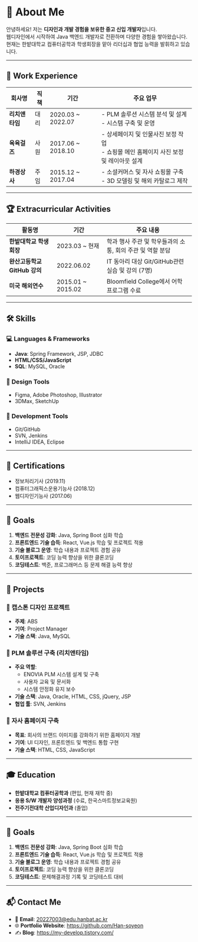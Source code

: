 # 🌟 **About Me**

안녕하세요! 저는 **디자인과 개발 경험을 보유한 중고 신입 개발자**입니다.  
웹디자인에서 시작하여 Java 백엔드 개발자로 전환하며 다양한 경험을 쌓아왔습니다.  
현재는 한밭대학교 컴퓨터공학과 학생회장을 맡아 리더십과 협업 능력을 발휘하고 있습니다.

---

## 🏢 **Work Experience**

| **회사명**            | **직책**                  | **기간**                 | **주요 업무**                                                                 |
|----------------------|-------------------------|------------------------|---------------------------------------------------------------------------|
| **리치앤타임**        | 대리          | 2020.03 ~ 2022.07      | - PLM 솔루션 시스템 분석 및 설계<br>- 시스템 구축 및 운영                                   |
| **육육걸즈**          | 사원            | 2017.06 ~ 2018.10      | - 상세페이지 및 인물사진 보정 작업<br>- 쇼핑몰 메인 홈페이지 사진 보정 및 레이아웃 설계                     |
| **하경상사**          | 주임  | 2015.12 ~ 2017.04      | - 소셜커머스 및 자사 쇼핑몰 구축<br>- 3D 모델링 및 해외 카탈로그 제작                                |

---

## 🏆 **Extracurricular Activities**

| **활동명**                | **기간**          | **주요 내용**                                               |
|-------------------------|------------------|-----------------------------------------------------------|
| **한밭대학교 학생회장**      | 2023.03 ~ 현재    | 학과 행사 주관 및 학우들과의 소통, 회의 주관 및 역할 분담                               |
| **완산고등학교 GitHub 강의** | 2022.06.02       | IT 동아리 대상 Git/GitHub관련 실습 및 강의 (7명)                   |
| **미국 해외연수**           | 2015.01 ~ 2015.02 | Bloomfield College에서 어학 프로그램 수료                              |

---

## 🛠️ **Skills**

### 💻 **Languages & Frameworks**
- **Java**: Spring Framework, JSP, JDBC  
- **HTML/CSS/JavaScript**  
- **SQL**: MySQL, Oracle  

### 🎨 **Design Tools**
- Figma, Adobe Photoshop, Illustrator  
- 3DMax, SketchUp

### 🧰 **Development Tools**
- Git/GitHub  
- SVN, Jenkins  
- IntelliJ IDEA, Eclipse   

---

## 📜 **Certifications**

- 정보처리기사 (2019.11)  
- 컴퓨터그래픽스운용기능사 (2018.12)  
- 웹디자인기능사 (2017.06)  

---

## 🎯 **Goals**

1. **백엔드 전문성 강화**: Java, Spring Boot 심화 학습  
2. **프론트엔드 기술 습득**: React, Vue.js 학습 및 프로젝트 적용  
3. **기술 블로그 운영**: 학습 내용과 프로젝트 경험 공유  
4. **토이프로젝트**: 코딩 능력 향상을 위한 클론코딩
5. **코딩테스트**: 백준, 프로그래머스 등 문제 해결 능력 향상

---

## 📂 **Projects**

### 🔹 **캡스톤 디자인 프로젝트**
- **주제**: ABS  
- **기여**: Project Manager
- **기술 스택**: Java, MySQL  

### 🔹 **PLM 솔루션 구축 (리치앤타임)**
- **주요 역할**: 
  - ENOVIA PLM 시스템 설계 및 구축  
  - 사용자 교육 및 문서화  
  - 시스템 안정화 유지 보수  
- **기술 스택**: Java, Oracle, HTML, CSS, jQuery, JSP  
- **협업 툴**: SVN, Jenkins  

### 🔹 **자사 홈페이지 구축**
- **목표**: 회사의 브랜드 이미지를 강화하기 위한 홈페이지 개발  
- **기여**: UI 디자인, 프론트엔드 및 백엔드 통합 구현  
- **기술 스택**: HTML, CSS, JavaScript  

---

## 🎓 **Education**

- **한밭대학교 컴퓨터공학과** (편입, 현재 재학 중)
- **응용 S/W 개발자 양성과정** (수료, 한국스마트정보교육원)  
- **전주기전대학 산업디자인과** (졸업)  

---

## 🎯 **Goals**

1. **백엔드 전문성 강화**: Java, Spring Boot 심화 학습  
2. **프론트엔드 기술 습득**: React, Vue.js 학습 및 프로젝트 적용  
3. **기술 블로그 운영**: 학습 내용과 프로젝트 경험 공유  
4. **토이프로젝트**: 코딩 능력 향상을 위한 클론코딩
5. **코딩테스트**: 문제해결과정 기록 및 코딩테스트 대비
   
---

## 📬 **Contact Me**

- 📧 **Email**: 20227003@edu.hanbat.ac.kr
- 🌐 **Portfolio Website**: https://github.com/Han-soyeon
- ✍️ **Blog**: https://my-develop.tistory.com/
